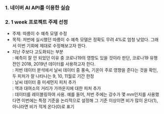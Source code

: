 
### 1. 네이버 AI API를 이용한 실습  
### 2. 1 week 프로젝트 주제 선정  

- 주제: 따릉이 수 예측 모델 수정  
- 목적: 저번에 실시했던 따릉이 수 예측 모델은 정확도 무려 4%로 엄청 낮았다. 그래서 이번 기회에 제대로 수정해보고자 한다.
- 지난 주보다 고도화되는 부분  
: 예측이 잘 안 되었던 이유 중 코로나19의 영향도 있을 것이라 판단, 코로나19 유행 전인 2018, 2019년 데이터를 사용하고자 한다.  
: 저번 데이터 분석에서 날씨 데이터 중 풍속, 기온이 주로 영향을 준다는 것을 확인, 두 피처가 잘 나타나는 9, 10, 11월로 기간 한정  
: 날씨 데이터 중 미세먼지 피처 추가  
: 역과 대여소의 거리가 가까운지에 대한 피처 추가  
: 데이터를 레이블링하여 사용. 예를 들어, 저번 주에는 강수가 몇 mm인지를 사용했다면 이번에는 특정 기준을 논리적으로 설정해 그 기준 이상이면 비가 많이 온다(1), 아니라면 비가 적게 온다(0)로 표기  
